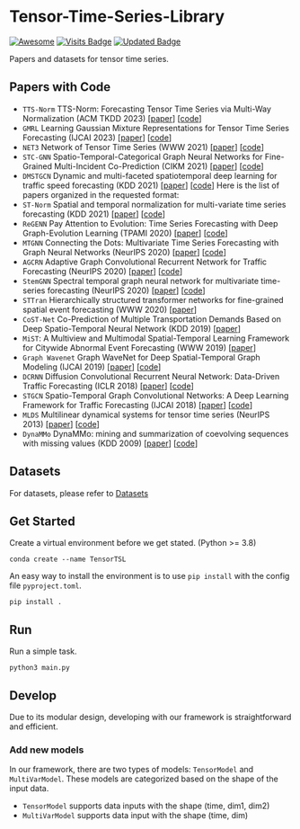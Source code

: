 # Tensor-Time-Series-Library
[![Awesome](https://awesome.re/badge.svg)](https://awesome.re) 
[![Visits Badge](https://badges.pufler.dev/visits/zhangzw16/Tensor-Time-Series)](https://github.com/zhangzw16/Tensor-Time-Series)
[![Updated Badge](https://badges.pufler.dev/updated/zhangzw16/Tensor-Time-Series)](https://github.com/zhangzw16/Tensor-Time-Series)


Papers and datasets for tensor time series.

## Papers with Code

- `TTS-Norm` TTS-Norm: Forecasting Tensor Time Series via Multi-Way Normalization (ACM TKDD 2023) [[paper](https://dl.acm.org/doi/10.1145/3605894)] [[code](https://github.com/beginner-sketch/TTSNorm)]
- `GMRL` Learning Gaussian Mixture Representations for Tensor Time Series Forecasting (IJCAI 2023) [[paper](https://www.ijcai.org/proceedings/2023/0231.pdf)] [[code](https://github.com/beginner-sketch/GMRL)]
- `NET3` Network of Tensor Time Series (WWW 2021) [[paper](https://arxiv.org/abs/2102.07736)] [[code](https://github.com/baoyujing/NET3)]
- `STC-GNN` Spatio-Temporal-Categorical Graph Neural Networks for Fine-Grained Multi-Incident Co-Prediction (CIKM 2021) [[paper](https://dl.acm.org/doi/abs/10.1145/3459637.3482482)] [[code](https://github.com/underdoc-wang/STC-GNN)]
- `DMSTGCN` Dynamic and multi-faceted spatiotemporal deep learning for traffic speed forecasting (KDD 2021) [[paper](https://dl.acm.org/doi/10.1145/3447548.3467275)] [[code](https://github.com/liangzhehan/DMSTGCN/tree/main)]
Here is the list of papers organized in the requested format:
- `ST-Norm` Spatial and temporal normalization for multi-variate time series forecasting (KDD 2021) [[paper](https://dl.acm.org/doi/10.1145/3447548.3467330)] [[code](https://github.com/JLDeng/ST-Norm)]
- `ReGENN` Pay Attention to Evolution: Time Series Forecasting with Deep Graph-Evolution Learning (TPAMI 2020) [[paper](https://ieeexplore.ieee.org/document/9416768)] [[code](https://github.com/gabrielspadon/ReGENN)]  
- `MTGNN` Connecting the Dots: Multivariate Time Series Forecasting with Graph Neural Networks (NeurIPS 2020) [[paper](https://arxiv.org/abs/2005.11650)] [[code](https://github.com/nnzhan/MTGNN)]
- `AGCRN` Adaptive Graph Convolutional Recurrent Network for Traffic Forecasting (NeurIPS 2020) [[paper](https://proceedings.neurips.cc/paper/2020/file/ce1aad92b939420fc17005e5461e6f48-Paper.pdf)] [[code]()]
- `StemGNN` Spectral temporal graph neural network for multivariate time-series forecasting (NeurIPS 2020) [[paper](https://arxiv.org/abs/2103.07719)] [[code](https://github.com/microsoft/StemGNN)]
- `STTran` Hierarchically structured transformer networks for fine-grained spatial event forecasting (WWW 2020) [[paper](https://dl.acm.org/doi/10.1145/3366423.3380296)] 
- `CoST-Net` Co-Prediction of Multiple Transportation Demands Based on Deep Spatio-Temporal Neural Network (KDD 2019) [[paper](https://dl.acm.org/doi/10.1145/3292500.3330887)] 
- `MiST`: A Multiview and Multimodal Spatial-Temporal Learning Framework for Citywide Abnormal Event Forecasting (WWW 2019) [[paper](https://dl.acm.org/doi/10.1145/3308558.3313730)] 
- `Graph Wavenet` Graph WaveNet for Deep Spatial-Temporal Graph Modeling (IJCAI 2019) [[paper](https://arxiv.org/abs/1906.00121)] [[code](https://github.com/nnzhan/Graph-WaveNet)]
- `DCRNN` Diffusion Convolutional Recurrent Neural Network: Data-Driven Traffic Forecasting (ICLR 2018) [[paper](https://arxiv.org/abs/1707.01926)] [[code](https://github.com/liyaguang/DCRNN)]
- `STGCN` Spatio-Temporal Graph Convolutional Networks: A Deep Learning Framework for Traffic Forecasting (IJCAI 2018) [[paper](https://arxiv.org/abs/1709.04875)] [[code](https://github.com/VeritasYin/STGCN_IJCAI-18)]
- `MLDS` Multilinear dynamical systems for tensor time series (NeurIPS 2013) [[paper](https://people.eecs.berkeley.edu/~russell/papers/nips13-tensor.pdf)] [[code](https://github.com/lileicc/mlds)]
- `DynaMMo` DynaMMo: mining and summarization of coevolving sequences with missing values (KDD 2009) [[paper](https://dl.acm.org/doi/10.1145/1557019.1557078)] [[code](https://github.com/lileicc/dynammo)]



## Datasets

For datasets, please refer to [Datasets](./datasets/README.md)

## Get Started

Create a virtual environment before we get stated. (Python >= 3.8)

```shell
conda create --name TensorTSL
```

An easy way to install the environment is to use `pip install` with the config file `pyproject.toml`. 

```shell
pip install .
```


## Run

Run a simple task.

```shell
python3 main.py
```

## Develop

Due to its modular design, developing with our framework is straightforward and efficient.

### Add new models

In our framework, there are two types of models: `TensorModel` and `MultiVarModel`. These models are categorized based on the shape of the input data. 
- `TensorModel` supports data inputs with the shape (time, dim1, dim2)
-  `MultiVarModel` supports data input with the shape (time, dim)
